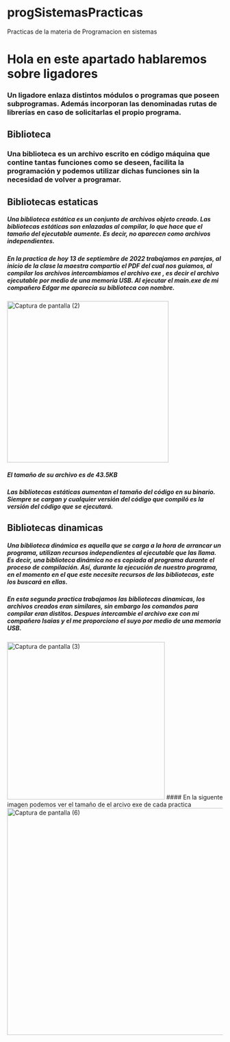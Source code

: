 # progSistemasPracticas
Practicas de la materia de Programacion en sistemas
# Hola en este apartado hablaremos sobre ligadores 
### Un ligadore enlaza distintos módulos o programas que poseen subprogramas. Además incorporan las denominadas rutas de librerías en caso de solicitarlas el propio programa.
## Biblioteca
### Una biblioteca es un archivo escrito en código máquina que contine tantas funciones como se deseen, facilita la programación y podemos utilizar dichas funciones sin la necesidad de volver a programar. 
## Bibliotecas estaticas
##### Una biblioteca estática es un conjunto de archivos objeto creado. Las bibliotecas estáticas son enlazadas al compilar, lo que hace que el tamaño del ejecutable aumente. Es decir, no aparecen como archivos independientes.
##### En la practica de hoy 13 de septiembre de 2022 trabajamos en parejas, al inicio de la clase la maestra compartio el PDF del cual nos guiamos, al compilar los archivos intercambiamos el archivo exe , es decir el archivo ejecutable por medio de una memoria USB. Al ejecutar el main.exe de mi compañero Edgar me aparecia su biblioteca con nombre.
<img width="377" alt="Captura de pantalla (2)" src="https://user-images.githubusercontent.com/111407329/189919793-74b180f3-0572-4175-801f-ff249da1dbe3.png">

##### El tamaño de su archivo es de 43.5KB
##### Las bibliotecas estáticas aumentan el tamaño del código en su binario. Siempre se cargan y cualquier versión del código que compiló es la versión del código que se ejecutará.
## Bibliotecas dinamicas
##### Una biblioteca dinámica es aquella que se carga a la hora de arrancar un programa, utilizan recursos independientes al ejecutable que las llama. Es decir, una biblioteca dinámica no es copiada al programa durante el proceso de compilación. Así, durante la ejecución de nuestro programa, en el momento en el que este necesite recursos de las bibliotecas, este los buscará en ellas.
##### En esta segunda practica trabajamos las bibliotecas dinamicas, los archivos creados eran similares, sin embargo los comandos para compilar eran distitos. Despues intercambie el archivo exe con mi compañero Isaias y el me proporciono el suyo por medio de una memoria USB.
<img width="368" alt="Captura de pantalla (3)" src="https://user-images.githubusercontent.com/111407329/190032400-1ab5d1bb-471d-49de-9886-c0e7368b464d.png">
#### En la siguente imagen podemos ver el tamaño de el arcivo exe de cada practica 
<img width="530" alt="Captura de pantalla (6)" src="https://user-images.githubusercontent.com/111407329/190033444-39390b86-ff31-4662-802a-9de86ddb6381.png">



